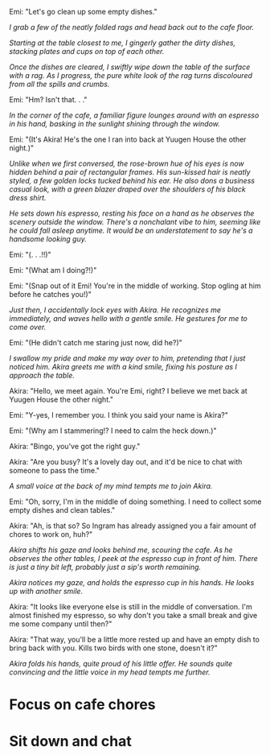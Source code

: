 Emi: "Let's go clean up some empty dishes."

*I grab a few of the neatly folded rags and head back out to the cafe floor.*

*Starting at the table closest to me, I gingerly gather the dirty dishes, stacking plates and cups on top of each other.*

*Once the dishes are cleared, I swiftly wipe down the table of the surface with a rag. As I progress, the pure white look of the rag turns discoloured from all the spills and crumbs.*

Emi: "Hm? Isn't that. . ."

*In the corner of the cafe, a familiar figure lounges around with an espresso in his hand, basking in the sunlight shining through the window.*

Emi: "(It's Akira! He's the one I ran into back at Yuugen House the other night.)"

*Unlike when we first conversed, the rose-brown hue of his eyes is now hidden behind a pair of rectangular frames. His sun-kissed hair is neatly styled, a few golden locks tucked behind his ear. He also dons a business casual look, with a green blazer draped over the shoulders of his black dress shirt.*

*He sets down his espresso, resting his face on a hand as he observes the scenery outside the window. There's a nonchalant vibe to him, seeming like he could fall asleep anytime. It would be an understatement to say he's a handsome looking guy.*

Emi: "(. . .!!)"

Emi: "(What am I doing?!)"

Emi: "(Snap out of it Emi! You're in the middle of working. Stop ogling at him before he catches you!)"

*Just then, I accidentally lock eyes with Akira. He recognizes me immediately, and waves hello with a gentle smile. He gestures for me to come over.*

Emi: "(He didn't catch me staring just now, did he?)"

*I swallow my pride and make my way over to him, pretending that I just noticed him. Akira greets me with a kind smile, fixing his posture as I approach the table.*

Akira: "Hello, we meet again. You're Emi, right? I believe we met back at Yuugen House the other night." 

Emi: "Y-yes, I remember you. I think you said your name is Akira?"

Emi: "(Why am I stammering!? I need to calm the heck down.)"

Akira: "Bingo, you've got the right guy."

Akira: "Are you busy? It's a lovely day out, and it'd be nice to chat with someone to pass the time."

*A small voice at the back of my mind tempts me to join Akira.*

Emi: "Oh, sorry, I'm in the middle of doing something. I need to collect some empty dishes and clean tables."

Akira: "Ah, is that so? So Ingram has already assigned you a fair amount of chores to work on, huh?"

*Akira shifts his gaze and looks behind me, scouring the cafe. As he observes the other tables, I peek at the espresso cup in front of him. There is just a tiny bit left, probably just a sip's worth remaining.*

*Akira notices my gaze, and holds the espresso cup in his hands. He looks up with another smile.*

Akira: "It looks like everyone else is still in the middle of conversation. I'm almost finished my espresso, so why don't you take a small break and give me some company until then?"

Akira: "That way, you'll be a little more rested up and have an empty dish to bring back with you. Kills two birds with one stone, doesn't it?"

*Akira folds his hands, quite proud of his little offer. He sounds quite convincing and the little voice in my head tempts me further.*
# Focus on cafe chores
# Sit down and chat